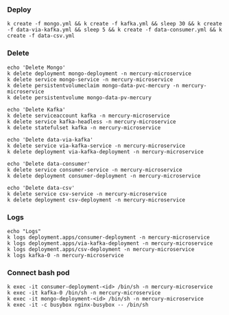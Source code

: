 ### Deploy 

    k create -f mongo.yml && k create -f kafka.yml && sleep 30 && k create -f data-via-kafka.yml && sleep 5 && k create -f data-consumer.yml && k create -f data-csv.yml

### Delete 

    echo 'Delete Mongo'
    k delete deployment mongo-deployment -n mercury-microservice 
    k delete service mongo-service -n mercury-microservice
    k delete persistentvolumeclaim mongo-data-pvc-mercury -n mercury-microservice  
    k delete persistentvolume mongo-data-pv-mercury 
    
    echo 'Delete Kafka'
    k delete serviceaccount kafka -n mercury-microservice
    k delete service kafka-headless -n mercury-microservice
    k delete statefulset kafka -n mercury-microservice

    echo 'Delete data-via-kafka'
    k delete service via-kafka-service -n mercury-microservice
    k delete deployment via-kafka-deployment -n mercury-microservice
    
    echo 'Delete data-consumer'
    k delete service consumer-service -n mercury-microservice
    k delete deployment consumer-deployment -n mercury-microservice

    echo 'Delete data-csv'
    k delete service csv-service -n mercury-microservice
    k delete deployment csv-deployment -n mercury-microservice

### Logs 
    
    echo "Logs"
    k logs deployment.apps/consumer-deployment -n mercury-microservice
    k logs deployment.apps/via-kafka-deployment -n mercury-microservice
    k logs deployment.apps/csv-deployment -n mercury-microservice
    k logs kafka-0 -n mercury-microservice
    
### Connect bash pod
    
    k exec -it consumer-deployment-<id> /bin/sh -n mercury-microservice
    k exec -it kafka-0 /bin/sh -n mercury-microservice
    k exec -it mongo-deployment-<id> /bin/sh -n mercury-microservice
    k exec -it -c busybox nginx-busybox -- /bin/sh

[//]: # (k logs deployment.apps/kafka-deployment -n mercury-microservice)
